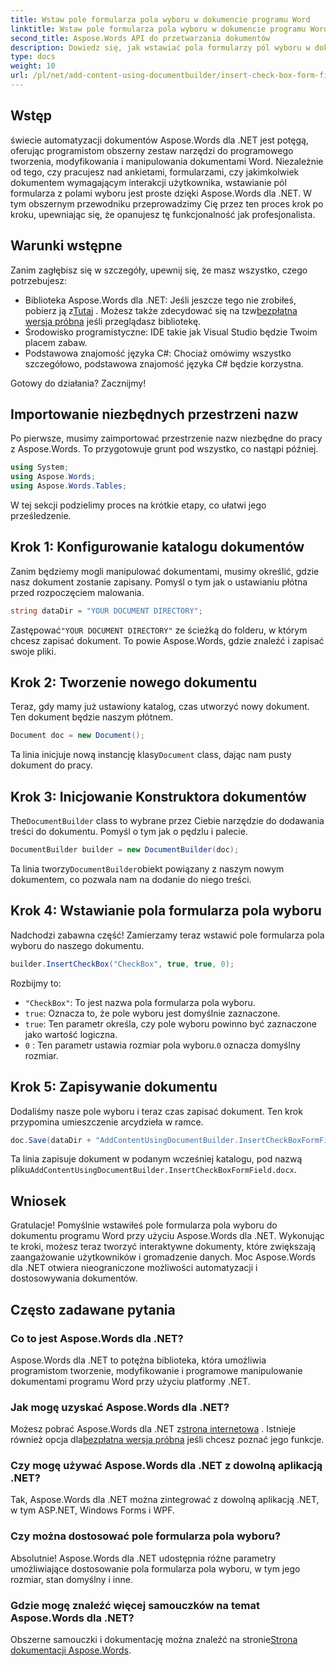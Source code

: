 ```yaml
---
title: Wstaw pole formularza pola wyboru w dokumencie programu Word
linktitle: Wstaw pole formularza pola wyboru w dokumencie programu Word
second_title: Aspose.Words API do przetwarzania dokumentów
description: Dowiedz się, jak wstawiać pola formularzy pól wyboru w dokumentach programu Word za pomocą Aspose.Words dla .NET, korzystając ze szczegółowego przewodnika krok po kroku. Idealny dla programistów.
type: docs
weight: 10
url: /pl/net/add-content-using-documentbuilder/insert-check-box-form-field/
---
```

## Wstęp
świecie automatyzacji dokumentów Aspose.Words dla .NET jest potęgą, oferując programistom obszerny zestaw narzędzi do programowego tworzenia, modyfikowania i manipulowania dokumentami Word. Niezależnie od tego, czy pracujesz nad ankietami, formularzami, czy jakimkolwiek dokumentem wymagającym interakcji użytkownika, wstawianie pól formularza z polami wyboru jest proste dzięki Aspose.Words dla .NET. W tym obszernym przewodniku przeprowadzimy Cię przez ten proces krok po kroku, upewniając się, że opanujesz tę funkcjonalność jak profesjonalista.

## Warunki wstępne

Zanim zagłębisz się w szczegóły, upewnij się, że masz wszystko, czego potrzebujesz:

-  Biblioteka Aspose.Words dla .NET: Jeśli jeszcze tego nie zrobiłeś, pobierz ją z[Tutaj](https://releases.aspose.com/words/net/) . Możesz także zdecydować się na tzw[bezpłatna wersja próbna](https://releases.aspose.com/) jeśli przeglądasz bibliotekę.
- Środowisko programistyczne: IDE takie jak Visual Studio będzie Twoim placem zabaw.
- Podstawowa znajomość języka C#: Chociaż omówimy wszystko szczegółowo, podstawowa znajomość języka C# będzie korzystna.

Gotowy do działania? Zacznijmy!

## Importowanie niezbędnych przestrzeni nazw

Po pierwsze, musimy zaimportować przestrzenie nazw niezbędne do pracy z Aspose.Words. To przygotowuje grunt pod wszystko, co nastąpi później.

```csharp
using System;
using Aspose.Words;
using Aspose.Words.Tables;
```

W tej sekcji podzielimy proces na krótkie etapy, co ułatwi jego prześledzenie. 

## Krok 1: Konfigurowanie katalogu dokumentów

Zanim będziemy mogli manipulować dokumentami, musimy określić, gdzie nasz dokument zostanie zapisany. Pomyśl o tym jak o ustawianiu płótna przed rozpoczęciem malowania.

```csharp
string dataDir = "YOUR DOCUMENT DIRECTORY";
```

 Zastępować`"YOUR DOCUMENT DIRECTORY"` ze ścieżką do folderu, w którym chcesz zapisać dokument. To powie Aspose.Words, gdzie znaleźć i zapisać swoje pliki.

## Krok 2: Tworzenie nowego dokumentu

Teraz, gdy mamy już ustawiony katalog, czas utworzyć nowy dokument. Ten dokument będzie naszym płótnem.

```csharp
Document doc = new Document();
```

 Ta linia inicjuje nową instancję klasy`Document` class, dając nam pusty dokument do pracy.

## Krok 3: Inicjowanie Konstruktora dokumentów

 The`DocumentBuilder` class to wybrane przez Ciebie narzędzie do dodawania treści do dokumentu. Pomyśl o tym jak o pędzlu i palecie.

```csharp
DocumentBuilder builder = new DocumentBuilder(doc);
```

 Ta linia tworzy`DocumentBuilder`obiekt powiązany z naszym nowym dokumentem, co pozwala nam na dodanie do niego treści.

## Krok 4: Wstawianie pola formularza pola wyboru

Nadchodzi zabawna część! Zamierzamy teraz wstawić pole formularza pola wyboru do naszego dokumentu.

```csharp
builder.InsertCheckBox("CheckBox", true, true, 0);
```

Rozbijmy to:
- `"CheckBox"`: To jest nazwa pola formularza pola wyboru.
- `true`: Oznacza to, że pole wyboru jest domyślnie zaznaczone.
- `true`: Ten parametr określa, czy pole wyboru powinno być zaznaczone jako wartość logiczna.
- `0` : Ten parametr ustawia rozmiar pola wyboru.`0` oznacza domyślny rozmiar.

## Krok 5: Zapisywanie dokumentu

Dodaliśmy nasze pole wyboru i teraz czas zapisać dokument. Ten krok przypomina umieszczenie arcydzieła w ramce.

```csharp
doc.Save(dataDir + "AddContentUsingDocumentBuilder.InsertCheckBoxFormField.docx");
```

 Ta linia zapisuje dokument w podanym wcześniej katalogu, pod nazwą pliku`AddContentUsingDocumentBuilder.InsertCheckBoxFormField.docx`.

## Wniosek

Gratulacje! Pomyślnie wstawiłeś pole formularza pola wyboru do dokumentu programu Word przy użyciu Aspose.Words dla .NET. Wykonując te kroki, możesz teraz tworzyć interaktywne dokumenty, które zwiększają zaangażowanie użytkowników i gromadzenie danych. Moc Aspose.Words dla .NET otwiera nieograniczone możliwości automatyzacji i dostosowywania dokumentów.

## Często zadawane pytania

### Co to jest Aspose.Words dla .NET?

Aspose.Words dla .NET to potężna biblioteka, która umożliwia programistom tworzenie, modyfikowanie i programowe manipulowanie dokumentami programu Word przy użyciu platformy .NET.

### Jak mogę uzyskać Aspose.Words dla .NET?

 Możesz pobrać Aspose.Words dla .NET z[strona internetowa](https://releases.aspose.com/words/net/) . Istnieje również opcja dla[bezpłatna wersja próbna](https://releases.aspose.com/) jeśli chcesz poznać jego funkcje.

### Czy mogę używać Aspose.Words dla .NET z dowolną aplikacją .NET?

Tak, Aspose.Words dla .NET można zintegrować z dowolną aplikacją .NET, w tym ASP.NET, Windows Forms i WPF.

### Czy można dostosować pole formularza pola wyboru?

Absolutnie! Aspose.Words dla .NET udostępnia różne parametry umożliwiające dostosowanie pola formularza pola wyboru, w tym jego rozmiar, stan domyślny i inne.

### Gdzie mogę znaleźć więcej samouczków na temat Aspose.Words dla .NET?

 Obszerne samouczki i dokumentację można znaleźć na stronie[Strona dokumentacji Aspose.Words](https://reference.aspose.com/words/net/).
